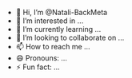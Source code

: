 - 👋 Hi, I’m @Natali-BackMeta
- 👀 I’m interested in ...
- 🌱 I’m currently learning ...
- 💞️ I’m looking to collaborate on ...
- 📫 How to reach me ...
- 😄 Pronouns: ...
- ⚡ Fun fact: ...

<!---
Natali-BackMeta/Natali-BackMeta is a ✨ special ✨ repository because its `README.md` (this file) appears on your GitHub profile.
You can click the Preview link to take a look at your changes.
--->

